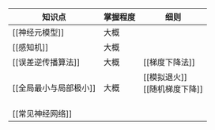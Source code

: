 
| 知识点           | 掌握程度 | 细则                               |
| ------------- | ---- | -------------------------------- |
| [[神经元模型]]     | 大概   |                                  |
| [[感知机]]       | 大概   |                                  |
| [[误差逆传播算法]]   | 大概   | [[梯度下降法]]                        |
| [[全局最小与局部极小]] | 大概   | [[模拟退火]] <br>[[随机梯度下降]] <br><br> |
| [[常见神经网络]]    |      |                                  |
